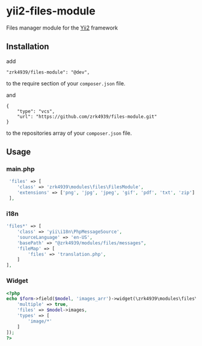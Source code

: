 # yii2-files-module

Files manager module for the [Yii2](http://www.yiiframework.ru/) framework

## Installation

add
```
"zrk4939/files-module": "@dev",
```
to the require section of your `composer.json` file.

and
```
{
    "type": "vcs",
    "url": "https://github.com/zrk4939/files-module.git"
}
```
to the repositories array of your `composer.json` file.

## Usage

### main.php

```php
 'files' => [
    'class' => 'zrk4939\modules\files\FilesModule',
    'extensions' => ['png', 'jpg', 'jpeg', 'gif', 'pdf', 'txt', 'zip']
 ],
```

### i18n

```php
'files*' => [
    'class' => 'yii\i18n\PhpMessageSource',
    'sourceLanguage' => 'en-US',
    'basePath' => "@zrk4939/modules/files/messages",
    'fileMap' => [
        'files' => 'translation.php',
    ]
],
```

### Widget

```php
<?php
echo $form->field($model, 'images_arr')->widget(\zrk4939\modules\files\widget\FilesWidget::className(), [
    'multiple' => true,
    'files' => $model->images,
    'types' => [
        'image/*'
    ]
]);
?>
```